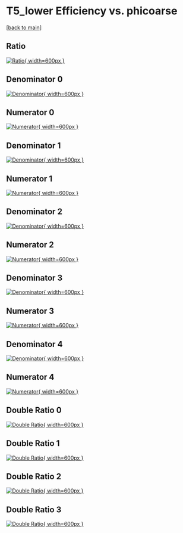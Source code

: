 # T5_lower Efficiency vs. phicoarse

[[back to main](./)]



## Ratio

[![Ratio](../mtv/var/T5_lower_vtr_13_-1_eff_phicoarse.png){ width=600px }](../mtv/var/T5_lower_vtr_13_-1_eff_phicoarse.pdf)

## Denominator 0

[![Denominator](../mtv/den/T5_lower_vtr_13_-1_eff_phicoarse_den0.png){ width=600px }](../mtv/den/T5_lower_vtr_13_-1_eff_phicoarse_den0.pdf)

## Numerator 0

[![Numerator](../mtv/num/T5_lower_vtr_13_-1_eff_phicoarse_num0.png){ width=600px }](../mtv/num/T5_lower_vtr_13_-1_eff_phicoarse_num0.pdf)

## Denominator 1

[![Denominator](../mtv/den/T5_lower_vtr_13_-1_eff_phicoarse_den1.png){ width=600px }](../mtv/den/T5_lower_vtr_13_-1_eff_phicoarse_den1.pdf)

## Numerator 1

[![Numerator](../mtv/num/T5_lower_vtr_13_-1_eff_phicoarse_num1.png){ width=600px }](../mtv/num/T5_lower_vtr_13_-1_eff_phicoarse_num1.pdf)

## Denominator 2

[![Denominator](../mtv/den/T5_lower_vtr_13_-1_eff_phicoarse_den2.png){ width=600px }](../mtv/den/T5_lower_vtr_13_-1_eff_phicoarse_den2.pdf)

## Numerator 2

[![Numerator](../mtv/num/T5_lower_vtr_13_-1_eff_phicoarse_num2.png){ width=600px }](../mtv/num/T5_lower_vtr_13_-1_eff_phicoarse_num2.pdf)

## Denominator 3

[![Denominator](../mtv/den/T5_lower_vtr_13_-1_eff_phicoarse_den3.png){ width=600px }](../mtv/den/T5_lower_vtr_13_-1_eff_phicoarse_den3.pdf)

## Numerator 3

[![Numerator](../mtv/num/T5_lower_vtr_13_-1_eff_phicoarse_num3.png){ width=600px }](../mtv/num/T5_lower_vtr_13_-1_eff_phicoarse_num3.pdf)

## Denominator 4

[![Denominator](../mtv/den/T5_lower_vtr_13_-1_eff_phicoarse_den4.png){ width=600px }](../mtv/den/T5_lower_vtr_13_-1_eff_phicoarse_den4.pdf)

## Numerator 4

[![Numerator](../mtv/num/T5_lower_vtr_13_-1_eff_phicoarse_num4.png){ width=600px }](../mtv/num/T5_lower_vtr_13_-1_eff_phicoarse_num4.pdf)

## Double Ratio 0

[![Double Ratio](../mtv/ratio/T5_lower_vtr_13_-1_eff_phicoarse_ratio0.png){ width=600px }](../mtv/ratio/T5_lower_vtr_13_-1_eff_phicoarse_ratio0.pdf)

## Double Ratio 1

[![Double Ratio](../mtv/ratio/T5_lower_vtr_13_-1_eff_phicoarse_ratio1.png){ width=600px }](../mtv/ratio/T5_lower_vtr_13_-1_eff_phicoarse_ratio1.pdf)

## Double Ratio 2

[![Double Ratio](../mtv/ratio/T5_lower_vtr_13_-1_eff_phicoarse_ratio2.png){ width=600px }](../mtv/ratio/T5_lower_vtr_13_-1_eff_phicoarse_ratio2.pdf)

## Double Ratio 3

[![Double Ratio](../mtv/ratio/T5_lower_vtr_13_-1_eff_phicoarse_ratio3.png){ width=600px }](../mtv/ratio/T5_lower_vtr_13_-1_eff_phicoarse_ratio3.pdf)

